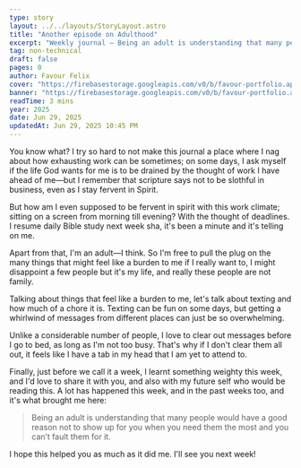 ```yaml
---
type: story
layout: ../../layouts/StoryLayout.astro
title: "Another episode on Adulthood"
excerpt: "Weekly journal – Being an adult is understanding that many people would have a good reason not to show up for you when you need them the most and you can’t fault them for it."
tag: non-technical
draft: false
pages: 0
author: Favour Felix
cover: "https://firebasestorage.googleapis.com/v0/b/favour-portfolio.appspot.com/o/stories%2Fanother-adulthood-episode.jpg?alt=media&token=e09fceba-ae67-4ead-a660-29af39d5bbef"
banner: "https://firebasestorage.googleapis.com/v0/b/favour-portfolio.appspot.com/o/stories%2Fanother-adulthood-episode.jpg?alt=media&token=e09fceba-ae67-4ead-a660-29af39d5bbef"
readTime: 3 mins
year: 2025
date: Jun 29, 2025
updatedAt: Jun 29, 2025 10:45 PM
---
```


You know what? I try so hard to not make this journal a place where I nag about how exhausting work can be sometimes; on some days, I ask myself if the life God wants for me is to be drained by the thought of work I have ahead of me—but I remember that scripture says not to be slothful in business, even as I stay fervent in Spirit.

But how am I even supposed to be fervent in spirit with this work climate; sitting on a screen from morning till evening? With the thought of deadlines. I resume daily Bible study next week sha, it's been a minute and it's telling on me.

Apart from that, I'm an adult—I think. So I'm free to pull the plug on the many things that might feel like a burden to me if I really want to, I might disappoint a few people but it's my life, and really these people are not family.

Talking about things that feel like a burden to me, let's talk about texting and how much of a chore it is. Texting can be fun on some days, but getting a whirlwind of messages from different places can just be so overwhelming. 

Unlike a considerable number of people, I love to clear out messages before I go to bed, as long as I'm not too busy. That's why if I don't clear them all out, it feels like I have a tab in my head that I am yet to attend to.

Finally, just before we call it a week, I learnt something weighty this week, and I'd love to share it with you, and also with my future self who would be reading this. A lot has happened this week, and in the past weeks too, and it's what brought me here:

> Being an adult is understanding that many people would have a good reason not to show up for you when you need them the most and you can’t fault them for it. 

I hope this helped you as much as it did me. I'll see you next week!